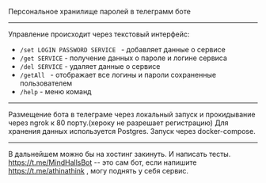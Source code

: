 Персональное хранилище паролей в телеграмм боте

----

Управление происходит через текстовый интерфейс: 
* `/set LOGIN PASSWORD SERVICE ` - добавляет данные о сервисе
* `/get	SERVICE` - получение данных о пароле и логине сервиса
* `/del	SERVICE` - удаляет данные о сервисе
* `/getAll ` - отображает все логины и пароли сохраненные пользователем
* `/help` - меню команд

----

Размещение бота в телеграме через локальный запуск и прокидывание через ngrok к 80 порту.(хероку не разрешает регистрацию)
Для хранения данных используется Postgres.
Запуск через docker-compose.

----
В дальнейшем можно бы на хостинг закинуть.
И написать тесты.
https://t.me/MindHallsBot  -- это сам бот, если напишите https://t.me/athinathink , могу поднять у себя сервис.